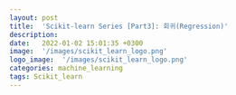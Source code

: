 ```yaml
---
layout: post
title:  'Scikit-learn Series [Part3]: 회귀(Regression)'
description: 
date:   2022-01-02 15:01:35 +0300
image:  '/images/scikit_learn_logo.png'
logo_image:  '/images/scikit_learn_logo.png'
categories: machine_learning
tags: Scikit_learn
---
```


